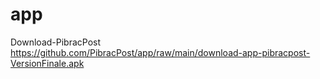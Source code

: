 # app
Download-PibracPost
https://github.com/PibracPost/app/raw/main/download-app-pibracpost-VersionFinale.apk
